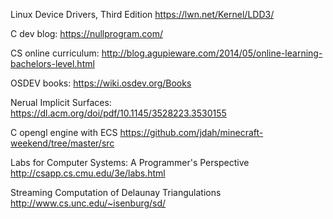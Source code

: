 Linux Device Drivers, Third Edition
https://lwn.net/Kernel/LDD3/

C dev blog:
https://nullprogram.com/

CS online curriculum:
http://blog.agupieware.com/2014/05/online-learning-bachelors-level.html

OSDEV books:
https://wiki.osdev.org/Books

Nerual Implicit Surfaces:
https://dl.acm.org/doi/pdf/10.1145/3528223.3530155

C opengl engine with ECS
https://github.com/jdah/minecraft-weekend/tree/master/src

Labs for Computer Systems: A Programmer's Perspective
http://csapp.cs.cmu.edu/3e/labs.html

Streaming Computation of Delaunay Triangulations
http://www.cs.unc.edu/~isenburg/sd/
